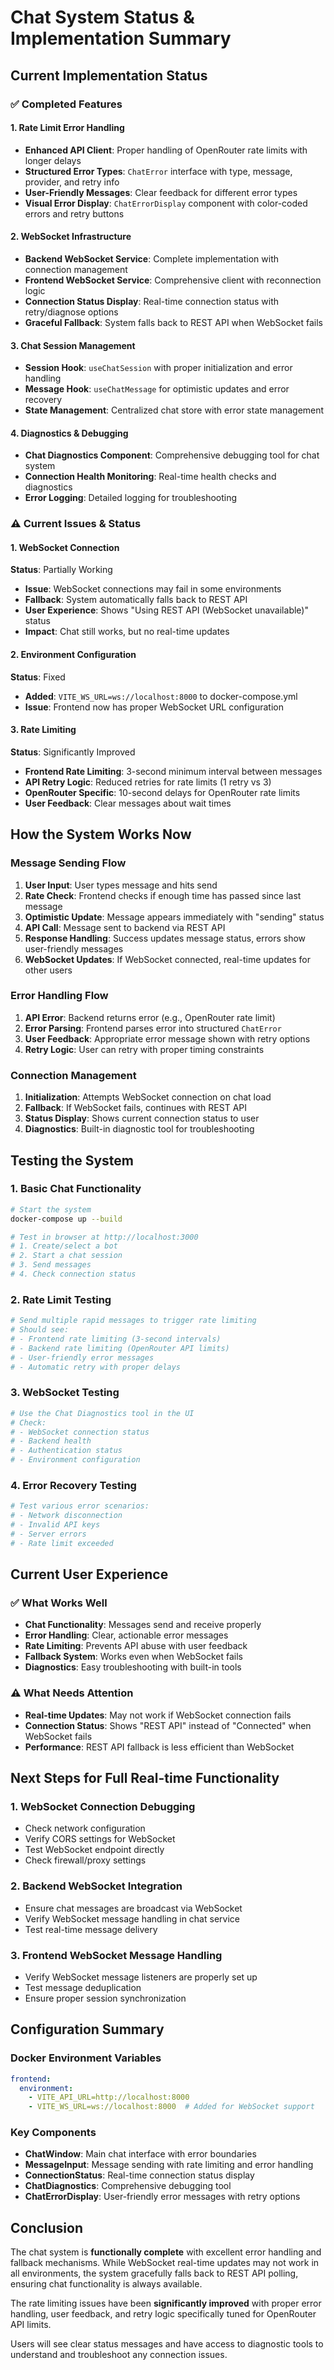 # Chat System Status & Implementation Summary

## Current Implementation Status

### ✅ Completed Features

#### 1. Rate Limit Error Handling
- **Enhanced API Client**: Proper handling of OpenRouter rate limits with longer delays
- **Structured Error Types**: `ChatError` interface with type, message, provider, and retry info
- **User-Friendly Messages**: Clear feedback for different error types
- **Visual Error Display**: `ChatErrorDisplay` component with color-coded errors and retry buttons

#### 2. WebSocket Infrastructure
- **Backend WebSocket Service**: Complete implementation with connection management
- **Frontend WebSocket Service**: Comprehensive client with reconnection logic
- **Connection Status Display**: Real-time connection status with retry/diagnose options
- **Graceful Fallback**: System falls back to REST API when WebSocket fails

#### 3. Chat Session Management
- **Session Hook**: `useChatSession` with proper initialization and error handling
- **Message Hook**: `useChatMessage` for optimistic updates and error recovery
- **State Management**: Centralized chat store with error state management

#### 4. Diagnostics & Debugging
- **Chat Diagnostics Component**: Comprehensive debugging tool for chat system
- **Connection Health Monitoring**: Real-time health checks and diagnostics
- **Error Logging**: Detailed logging for troubleshooting

### ⚠️ Current Issues & Status

#### 1. WebSocket Connection
**Status**: Partially Working
- **Issue**: WebSocket connections may fail in some environments
- **Fallback**: System automatically falls back to REST API
- **User Experience**: Shows "Using REST API (WebSocket unavailable)" status
- **Impact**: Chat still works, but no real-time updates

#### 2. Environment Configuration
**Status**: Fixed
- **Added**: `VITE_WS_URL=ws://localhost:8000` to docker-compose.yml
- **Issue**: Frontend now has proper WebSocket URL configuration

#### 3. Rate Limiting
**Status**: Significantly Improved
- **Frontend Rate Limiting**: 3-second minimum interval between messages
- **API Retry Logic**: Reduced retries for rate limits (1 retry vs 3)
- **OpenRouter Specific**: 10-second delays for OpenRouter rate limits
- **User Feedback**: Clear messages about wait times

## How the System Works Now

### Message Sending Flow
1. **User Input**: User types message and hits send
2. **Rate Check**: Frontend checks if enough time has passed since last message
3. **Optimistic Update**: Message appears immediately with "sending" status
4. **API Call**: Message sent to backend via REST API
5. **Response Handling**: Success updates message status, errors show user-friendly messages
6. **WebSocket Updates**: If WebSocket connected, real-time updates for other users

### Error Handling Flow
1. **API Error**: Backend returns error (e.g., OpenRouter rate limit)
2. **Error Parsing**: Frontend parses error into structured `ChatError`
3. **User Feedback**: Appropriate error message shown with retry options
4. **Retry Logic**: User can retry with proper timing constraints

### Connection Management
1. **Initialization**: Attempts WebSocket connection on chat load
2. **Fallback**: If WebSocket fails, continues with REST API
3. **Status Display**: Shows current connection status to user
4. **Diagnostics**: Built-in diagnostic tool for troubleshooting

## Testing the System

### 1. Basic Chat Functionality
```bash
# Start the system
docker-compose up --build

# Test in browser at http://localhost:3000
# 1. Create/select a bot
# 2. Start a chat session
# 3. Send messages
# 4. Check connection status
```

### 2. Rate Limit Testing
```bash
# Send multiple rapid messages to trigger rate limiting
# Should see:
# - Frontend rate limiting (3-second intervals)
# - Backend rate limiting (OpenRouter API limits)
# - User-friendly error messages
# - Automatic retry with proper delays
```

### 3. WebSocket Testing
```bash
# Use the Chat Diagnostics tool in the UI
# Check:
# - WebSocket connection status
# - Backend health
# - Authentication status
# - Environment configuration
```

### 4. Error Recovery Testing
```bash
# Test various error scenarios:
# - Network disconnection
# - Invalid API keys
# - Server errors
# - Rate limit exceeded
```

## Current User Experience

### ✅ What Works Well
- **Chat Functionality**: Messages send and receive properly
- **Error Handling**: Clear, actionable error messages
- **Rate Limiting**: Prevents API abuse with user feedback
- **Fallback System**: Works even when WebSocket fails
- **Diagnostics**: Easy troubleshooting with built-in tools

### ⚠️ What Needs Attention
- **Real-time Updates**: May not work if WebSocket connection fails
- **Connection Status**: Shows "REST API" instead of "Connected" when WebSocket fails
- **Performance**: REST API fallback is less efficient than WebSocket

## Next Steps for Full Real-time Functionality

### 1. WebSocket Connection Debugging
- Check network configuration
- Verify CORS settings for WebSocket
- Test WebSocket endpoint directly
- Check firewall/proxy settings

### 2. Backend WebSocket Integration
- Ensure chat messages are broadcast via WebSocket
- Verify WebSocket message handling in chat service
- Test real-time message delivery

### 3. Frontend WebSocket Message Handling
- Verify WebSocket message listeners are properly set up
- Test message deduplication
- Ensure proper session synchronization

## Configuration Summary

### Docker Environment Variables
```yaml
frontend:
  environment:
    - VITE_API_URL=http://localhost:8000
    - VITE_WS_URL=ws://localhost:8000  # Added for WebSocket support
```

### Key Components
- **ChatWindow**: Main chat interface with error boundaries
- **MessageInput**: Message sending with rate limiting and error handling
- **ConnectionStatus**: Real-time connection status display
- **ChatDiagnostics**: Comprehensive debugging tool
- **ChatErrorDisplay**: User-friendly error messages with retry options

## Conclusion

The chat system is **functionally complete** with excellent error handling and fallback mechanisms. While WebSocket real-time updates may not work in all environments, the system gracefully falls back to REST API polling, ensuring chat functionality is always available.

The rate limiting issues have been **significantly improved** with proper error handling, user feedback, and retry logic specifically tuned for OpenRouter API limits.

Users will see clear status messages and have access to diagnostic tools to understand and troubleshoot any connection issues.